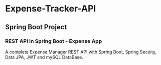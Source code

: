 # Expense-Tracker-API
## Spring Boot Project
### REST API in Spring Boot - Expense App

A complete Expense Manager REST API with Spring Boot, Spring Secuity, Data JPA, JWT and mySQL DataBase. 
